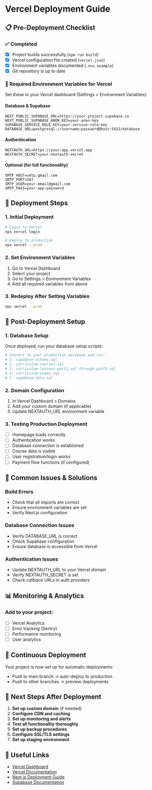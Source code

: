 # Vercel Deployment Guide

## 📋 Pre-Deployment Checklist

### ✅ Completed
- [x] Project builds successfully (`npm run build`)
- [x] Vercel configuration file created (`vercel.json`)
- [x] Environment variables documented (`.env.example`)
- [x] Git repository is up to date

### 🔧 Required Environment Variables for Vercel

Set these in your Vercel dashboard (Settings > Environment Variables):

#### Database & Supabase
```
NEXT_PUBLIC_SUPABASE_URL=https://your-project.supabase.co
NEXT_PUBLIC_SUPABASE_ANON_KEY=your-anon-key
SUPABASE_SERVICE_ROLE_KEY=your-service-role-key
DATABASE_URL=postgresql://username:password@host:5432/database
```

#### Authentication
```
NEXTAUTH_URL=https://your-app.vercel.app
NEXTAUTH_SECRET=your-nextauth-secret
```

#### Optional (for full functionality)
```
SMTP_HOST=smtp.gmail.com
SMTP_PORT=587
SMTP_USER=your-email@gmail.com
SMTP_PASS=your-app-password
```

## 🚀 Deployment Steps

### 1. Initial Deployment
```bash
# Login to Vercel
npx vercel login

# Deploy to production
npx vercel --prod
```

### 2. Set Environment Variables
1. Go to Vercel Dashboard
2. Select your project
3. Go to Settings > Environment Variables
4. Add all required variables from above

### 3. Redeploy After Setting Variables
```bash
npx vercel --prod
```

## 🔧 Post-Deployment Setup

### 1. Database Setup
Once deployed, run your database setup scripts:
```bash
# Connect to your production database and run:
# 1. supabase-schema.sql
# 2. curriculum-courses.sql
# 3. curriculum-lessons-part1.sql through part5.sql
# 4. curriculum-exams.sql
# 5. supabase-data.sql
```

### 2. Domain Configuration
1. In Vercel Dashboard > Domains
2. Add your custom domain (if applicable)
3. Update NEXTAUTH_URL environment variable

### 3. Testing Production Deployment
- [ ] Homepage loads correctly
- [ ] Authentication works
- [ ] Database connection is established
- [ ] Course data is visible
- [ ] User registration/login works
- [ ] Payment flow functions (if configured)

## 🐛 Common Issues & Solutions

### Build Errors
- Check that all imports are correct
- Ensure environment variables are set
- Verify Next.js configuration

### Database Connection Issues
- Verify DATABASE_URL is correct
- Check Supabase configuration
- Ensure database is accessible from Vercel

### Authentication Issues
- Update NEXTAUTH_URL to your Vercel domain
- Verify NEXTAUTH_SECRET is set
- Check callback URLs in auth providers

## 📊 Monitoring & Analytics

### Add to your project:
- [ ] Vercel Analytics
- [ ] Error tracking (Sentry)
- [ ] Performance monitoring
- [ ] User analytics

## 🔄 Continuous Deployment

Your project is now set up for automatic deployments:
- Push to main branch → auto-deploy to production
- Push to other branches → preview deployments

## 📝 Next Steps After Deployment

1. **Set up custom domain** (if needed)
2. **Configure CDN and caching**
3. **Set up monitoring and alerts**
4. **Test all functionality thoroughly**
5. **Set up backup procedures**
6. **Configure SSL/TLS settings**
7. **Set up staging environment**

## 🔗 Useful Links

- [Vercel Dashboard](https://vercel.com/dashboard)
- [Vercel Documentation](https://vercel.com/docs)
- [Next.js Deployment Guide](https://nextjs.org/docs/deployment)
- [Supabase Documentation](https://supabase.com/docs)
